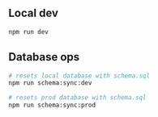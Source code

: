 ## Local dev

```bash
npm run dev
```

## Database ops

```bash
# resets local database with schema.sql
npm run schema:sync:dev

# resets prod database with schema.sql
npm run schema:sync:prod
```

